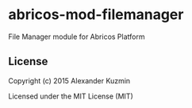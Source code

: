 # abricos-mod-filemanager

File Manager module for Abricos Platform


## License
Copyright (c) 2015 Alexander Kuzmin

Licensed under the MIT License (MIT)